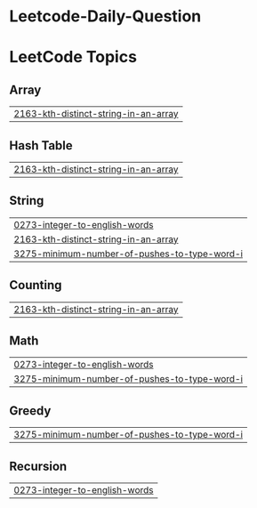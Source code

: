 # Leetcode-Daily-Question
<!---LeetCode Topics Start-->
# LeetCode Topics
## Array
|  |
| ------- |
| [2163-kth-distinct-string-in-an-array](https://github.com/nadeemasgar/Leetcode-Daily-Question/tree/master/2163-kth-distinct-string-in-an-array) |
## Hash Table
|  |
| ------- |
| [2163-kth-distinct-string-in-an-array](https://github.com/nadeemasgar/Leetcode-Daily-Question/tree/master/2163-kth-distinct-string-in-an-array) |
## String
|  |
| ------- |
| [0273-integer-to-english-words](https://github.com/nadeemasgar/Leetcode-Daily-Question/tree/master/0273-integer-to-english-words) |
| [2163-kth-distinct-string-in-an-array](https://github.com/nadeemasgar/Leetcode-Daily-Question/tree/master/2163-kth-distinct-string-in-an-array) |
| [3275-minimum-number-of-pushes-to-type-word-i](https://github.com/nadeemasgar/Leetcode-Daily-Question/tree/master/3275-minimum-number-of-pushes-to-type-word-i) |
## Counting
|  |
| ------- |
| [2163-kth-distinct-string-in-an-array](https://github.com/nadeemasgar/Leetcode-Daily-Question/tree/master/2163-kth-distinct-string-in-an-array) |
## Math
|  |
| ------- |
| [0273-integer-to-english-words](https://github.com/nadeemasgar/Leetcode-Daily-Question/tree/master/0273-integer-to-english-words) |
| [3275-minimum-number-of-pushes-to-type-word-i](https://github.com/nadeemasgar/Leetcode-Daily-Question/tree/master/3275-minimum-number-of-pushes-to-type-word-i) |
## Greedy
|  |
| ------- |
| [3275-minimum-number-of-pushes-to-type-word-i](https://github.com/nadeemasgar/Leetcode-Daily-Question/tree/master/3275-minimum-number-of-pushes-to-type-word-i) |
## Recursion
|  |
| ------- |
| [0273-integer-to-english-words](https://github.com/nadeemasgar/Leetcode-Daily-Question/tree/master/0273-integer-to-english-words) |
<!---LeetCode Topics End-->